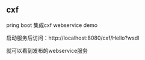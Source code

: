 ## cxf
pring boot 集成cxf webservice demo

启动服务后访问：http://localhost:8080/cxf/Hello?wsdl

就可以看到发布的webservice服务